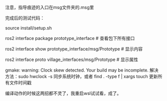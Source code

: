 注意，指导痕迹的入口在msg文件夹的.msg里

完成后的测试代码：


source install/setup.sh

ros2 interface package prototype_interface # 查看包下所有接口

ros2 interface show prototype_interface/msg/Prototype # 显示内容

ros2 interface proto village_interfaces/msg/Prototype # 显示属性


gmake: warning:  Clock skew detected.  Your build may be incomplete.
解决方法：sudo hwclock -s 
同步系统时钟，或者
find . -type f | xargs touch
更新所有文件时间戳

编译动作的时候这两招都不灵了，我重启wsl试试看，成了。